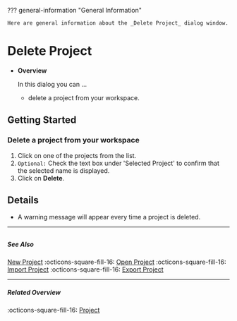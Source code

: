 ??? general-information "General Information"
    
    Here are general information about the _Delete Project_ dialog window.

# Delete Project
<div class="grid cards" markdown>

-   __Overview__

     In this dialog you can ...

    - delete a project from your workspace.


</div>

## Getting Started
### Delete a project from your workspace
1. Click on one of the projects from the list.
2. `Optional:` Check the text box under 'Selected Project' to confirm that the selected name is displayed.
3. Click on **Delete**.

## Details
- A warning message will appear every time a project is deleted.

---
##

##### See Also
[New Project](new_project.md) :octicons-square-fill-16: [Open Project](open_project.md) :octicons-square-fill-16: [Import Project](import_project.md) :octicons-square-fill-16: [Export Project](export_project.md)

---

##### Related Overview
:octicons-square-fill-16: [Project](index.md)

